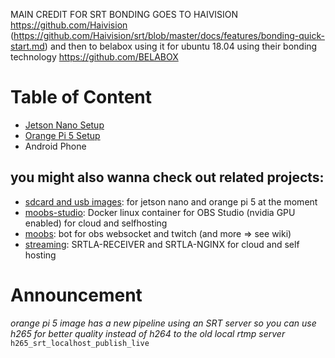 MAIN CREDIT FOR SRT BONDING GOES TO HAIVISION https://github.com/Haivision (https://github.com/Haivision/srt/blob/master/docs/features/bonding-quick-start.md) and then to belabox using it for ubuntu 18.04 using their bonding technology https://github.com/BELABOX

Table of Content
=====================
+ [Jetson Nano Setup](jetson-nano.md)
+ [Orange Pi 5 Setup](orangepi.md)
+ Android Phone

## you might also wanna check out related projects:
+ [sdcard and usb images](https://github.com/moo-the-cow/Streaming-Images): for jetson nano and orange pi 5 at the moment
+ [moobs-studio](https://github.com/moo-the-cow/moobs-studio): Docker linux container for OBS Studio (nvidia GPU enabled) for cloud and selfhosting
+ [moobs](https://github.com/moo-the-cow/moobs): bot for obs websocket and twitch (and more => see wiki)
+ [streaming](https://github.com/moo-the-cow/streaming): SRTLA-RECEIVER and SRTLA-NGINX for cloud and self hosting

# Announcement

*orange pi 5 image has a new pipeline using an SRT server so you can use h265 for better quality instead of h264 to the old local rtmp server*
`h265_srt_localhost_publish_live`
